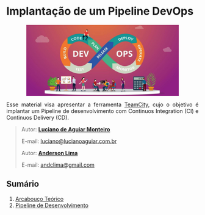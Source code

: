
# Implantação de um Pipeline DevOps
<p align="center"><img src="manuscript/images/devops.jpeg"  width="400" height="186" align="middle"/></p>

<p align="justify">Esse material visa apresentar a ferramenta <a href="https://www.jetbrains.com/teamcity/?source=google&medium=cpc&campaign=12704032062&gclid=Cj0KCQjwrJOMBhCZARIsAGEd4VEvmhLzrxXgIWnJJaBqSzEqfn_0Uv2Wb-uzBLFEWgfIOyCW-6GD5OEaAjL2EALw_wcB"> TeamCity</a>, cujo o objetivo é implantar um Pipeline de desenvolvimento com Continuos Integration (CI) e Continuos Delivery (CD).</p>

> Autor: **[Luciano de Aguiar Monteiro](https://github.com/lucianoaguiarthe)**
> 
> E-mail: luciano@lucianoaguiar.com.br
> 
> Autor: **[Anderson Lima](https://github.com/lucianoaguiarthe)**
> 
> E-mail: andclima@gmail.com



## Sumário


1. [Arcabouço Teórico](manuscript/pipeline-cicd.md)
2. [Pipeline de Desenvolvimento](manuscript/pipeline-cicd.md)
